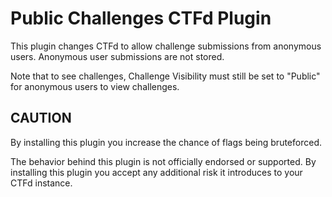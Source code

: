 # Public Challenges CTFd Plugin

This plugin changes CTFd to allow challenge submissions from anonymous users. Anonymous user submissions are not stored.

Note that to see challenges, Challenge Visibility must still be set to "Public" for anonymous users to view challenges. 

## CAUTION

By installing this plugin you increase the chance of flags being bruteforced. 

The behavior behind this plugin is not officially endorsed or supported. By installing this plugin you accept any additional risk it introduces to your CTFd instance.
